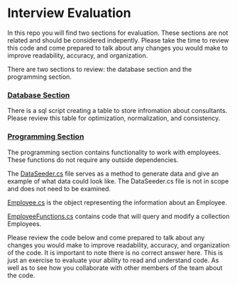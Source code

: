 # Interview Evaluation

In this repo you will find two sections for evaluation. These sections are not related and should be considered indepently. Please take the time to review this code and come prepared to talk about any changes you would make to improve readability, accuracy, and organization.

There are two sections to review: the database section and the programming section.
### [Database Section](https://github.com/streck-it/InterviewEvaluation/tree/main/DatabaseSection)
There is a sql script creating a table to store infromation about consultants.  Please review this table for optimization, normalization, and consistency.
    
### [Programming Section](https://github.com/streck-it/InterviewEvaluation/tree/main/ProgrammingSection)
The programming section contains functionality to work with employees. These functions do not require any outside dependencies.  

The [DataSeeder.cs](https://github.com/streck-it/InterviewEvaluation/blob/main/ProgrammingSection/DataSeeder.cs) file serves as a method to generate data and give an example of what data could look like.  The DataSeeder.cs file is not in scope and does not need to be examined.

[Employee.cs](https://github.com/streck-it/InterviewEvaluation/blob/main/ProgrammingSection/Employee.cs) is the object representing the information about an Employee.

[EmployeeFunctions.cs](https://github.com/streck-it/InterviewEvaluation/blob/main/ProgrammingSection/EmployeeFunctions.cs) contains code that will query and modify a collection Employees.

Please review the code below and come prepared to talk about any changes you would make to improve readability, accuracy, and organization of the code. It is important to note there is no correct answer here. This is just an exercise to evaluate your ability to read and understand code.  As well as to see how you collaborate with other members of the team about the code.
